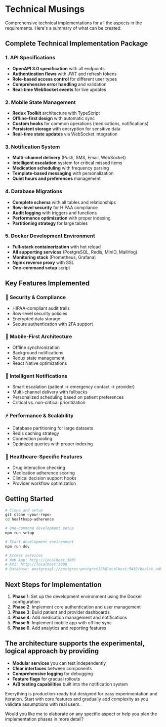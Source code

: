 # Technical Musings

Comprehensive technical implementations for all the aspects in the requirements.
Here's a summary of what can be created:

## **Complete Technical Implementation Package**

### **1. API Specifications**

- **OpenAPI 3.0 specification** with all endpoints
- **Authentication flows** with JWT and refresh tokens
- **Role-based access control** for different user types
- **Comprehensive error handling** and validation
- **Real-time WebSocket events** for live updates

### **2. Mobile State Management**

- **Redux Toolkit** architecture with TypeScript
- **Offline-first design** with automatic sync
- **Custom hooks** for common operations (medications, notifications)
- **Persistent storage** with encryption for sensitive data
- **Real-time state updates** via WebSocket integration

### **3. Notification System**

- **Multi-channel delivery** (Push, SMS, Email, WebSocket)
- **Intelligent escalation** system for critical missed items
- **Medication scheduling** with frequency parsing
- **Template-based messaging** with personalization
- **Quiet hours and preferences** management

### **4. Database Migrations**

- **Complete schema** with all tables and relationships
- **Row-level security** for HIPAA compliance
- **Audit logging** with triggers and functions
- **Performance optimization** with proper indexing
- **Partitioning strategy** for large tables

### **5. Docker Development Environment**

- **Full-stack containerization** with hot reload
- **All supporting services** (PostgreSQL, Redis, MinIO, MailHog)
- **Monitoring stack** (Prometheus, Grafana)
- **Nginx reverse proxy** with SSL
- **One-command setup** script

## **Key Features Implemented**

### 🔐 **Security & Compliance**

- HIPAA-compliant audit trails
- Row-level security policies
- Encrypted data storage
- Secure authentication with 2FA support

### 📱 **Mobile-First Architecture**

- Offline synchronization
- Background notifications
- Redux state management
- React Native optimizations

### 🔔 **Intelligent Notifications**

- Smart escalation (patient → emergency contact → provider)
- Multi-channel delivery with fallbacks
- Personalized scheduling based on patient preferences
- Critical vs. non-critical prioritization

### ⚡ **Performance & Scalability**

- Database partitioning for large datasets
- Redis caching strategy
- Connection pooling
- Optimized queries with proper indexing

### 🏥 **Healthcare-Specific Features**

- Drug interaction checking
- Medication adherence scoring
- Clinical decision support hooks
- Provider workflow optimization

## **Getting Started**

```bash
# Clone and setup
git clone <your-repo>
cd healthapp-adherence

# One-command development setup
npm run setup

# Start development environment
npm run dev

# Access services
# Web App: http://localhost:3001
# API: http://localhost:3000
# Database: postgresql://postgres:postgres123@localhost:5432/health_adherence_dev
```

## **Next Steps for Implementation**

1. **Phase 1**: Set up the development environment using the Docker configuration
2. **Phase 2**: Implement core authentication and user management
3. **Phase 3**: Build patient and provider dashboards
4. **Phase 4**: Add medication management and notifications
5. **Phase 5**: Implement mobile app with offline sync
6. **Phase 6**: Add analytics and reporting features

## The architecture supports the experimental, logical approach by providing

- **Modular services** you can test independently
- **Clear interfaces** between components
- **Comprehensive logging** for debugging
- **Feature flags** for gradual rollouts
- **A/B testing capabilities** built into the notification system

Everything is production-ready but designed for easy experimentation and iteration. Start with core features and gradually add complexity as you validate assumptions with real users.

Would you like me to elaborate on any specific aspect or help you plan the implementation phases in more detail?
